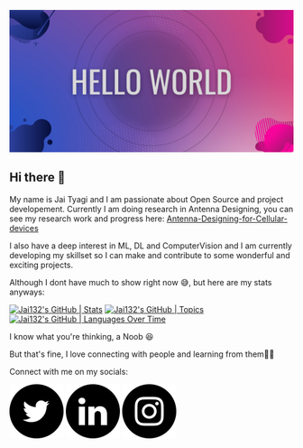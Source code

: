 ![banner](https://github.com/Jai132/Jai132/blob/main/bannner.png)

## Hi there 👋
My name is Jai Tyagi and I am passionate about Open Source and project developement. Currently I am doing research in Antenna Designing, you can see my research work and progress here:
[Antenna-Designing-for-Cellular-devices](https://github.com/Jai132/Antenna-Designing-for-Cellular-devices/tree/master)

I also have a deep interest in ML, DL and ComputerVision and I am currently developing my skillset so I can make and contribute to some wonderful and exciting projects.

Although I dont have much to show right now 😅, but here are my stats anyways:

[![Jai132's GitHub | Stats](https://stats.quine.sh/Jai132/github?theme=dark)](https://quine.sh)
[![Jai132's GitHub | Topics](https://stats.quine.sh/Jai132/topics-over-time?theme=dark)](https://quine.sh)
[![Jai132's GitHub | Languages Over Time](https://stats.quine.sh/Jai132/languages-over-time?theme=dark)](https://quine.sh)

I know what you're thinking, a Noob 😆

But that's fine, I love connecting with people and learning from them👾👾


Connect with me on my socials:

[![titter😆](https://github.com/Jai132/Jai132/blob/main/Twitter_black.svg)](https://twitter.com/JaiTyag75434793)
[![linkdin](https://github.com/Jai132/Jai132/blob/main/LinkedIN_black.svg)](https://www.linkedin.com/in/jai-tyagi-a6044422b/)
[![instagram](https://github.com/Jai132/Jai132/blob/main/Instagram_black.svg)](https://www.instagram.com/jai_tyagi_g/)
